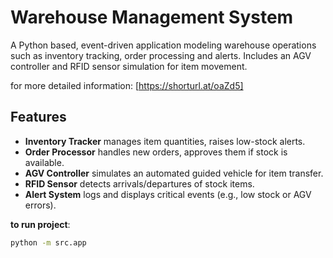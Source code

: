 # Warehouse Management System

A Python based, event-driven application modeling warehouse operations such as inventory tracking, order processing and alerts. Includes an AGV controller and RFID sensor simulation for item movement.

for more detailed information: [https://shorturl.at/oaZd5]

## Features
- **Inventory Tracker** manages item quantities, raises low-stock alerts.
- **Order Processor** handles new orders, approves them if stock is available.
- **AGV Controller** simulates an automated guided vehicle for item transfer.
- **RFID Sensor** detects arrivals/departures of stock items.
- **Alert System** logs and displays critical events (e.g., low stock or AGV errors).

**to run project**:  
   ```bash
   python -m src.app

```
